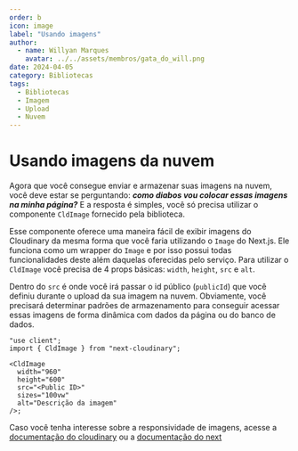 ```yaml
---
order: b
icon: image
label: "Usando imagens"
author:
  - name: Willyan Marques
    avatar: ../../assets/membros/gata_do_will.png
date: 2024-04-05
category: Bibliotecas
tags:
  - Bibliotecas
  - Imagem
  - Upload
  - Nuvem
---
```


# Usando imagens da nuvem

Agora que você consegue enviar e armazenar suas imagens na nuvem, você deve estar se perguntando: **_como diabos vou colocar essas imagens na minha página?_**
E a resposta é simples, você só precisa utilizar o componente `CldImage` fornecido pela biblioteca.

Esse componente oferece uma maneira fácil de exibir imagens do Cloudinary da mesma forma que você faria utilizando o `Image` do Next.js. Ele funciona como um wrapper do `Image` e por isso possui todas funcionalidades deste além daquelas oferecidas pelo serviço.
Para utilizar o `CldImage` você precisa de 4 props básicas: `width`, `height`, `src` e `alt`.

Dentro do `src` é onde você irá passar o id público (`publicId`) que você definiu durante o upload da sua imagem na nuvem. Obviamente, você precisará determinar padrões de armazenamento para conseguir acessar essas imagens de forma dinâmica com dados da página ou do banco de dados.

```node src/generic/page.tsx
"use client";
import { CldImage } from "next-cloudinary";

<CldImage
  width="960"
  height="600"
  src="<Public ID>"
  sizes="100vw"
  alt="Descrição da imagem"
/>;
```

Caso você tenha interesse sobre a responsividade de imagens, acesse a [documentação do cloudinary](https://next.cloudinary.dev/guides/responsive-images) ou a [documentação do next](https://nextjs.org/docs/app/api-reference/components/image)
